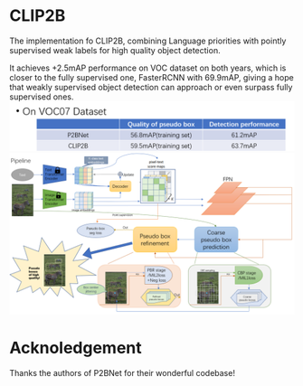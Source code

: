 # CLIP2B
The implementation fo CLIP2B, combining Language priorities with pointly supervised weak labels for high quality object detection.

It achieves +2.5mAP performance on VOC dataset on both years, which is closer to the fully supervised one, FasterRCNN with 69.9mAP, giving a hope that weakly supervised object detection can approach or even surpass fully supervised ones.
![image](https://github.com/Colezwhy/CLIP2B/blob/main/RES.png)
![image](https://github.com/Colezwhy/CLIP2B/blob/main/ppl.png)

# Acknoledgement
Thanks the authors of P2BNet for their wonderful codebase! 
